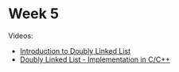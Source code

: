 # Week 5

Videos:
- [Introduction to Doubly Linked List](https://youtube.com/watch?v=B31LgI4Y4DQ&t=8438s)
- [Doubly Linked List - Implementation in C/C++](https://youtube.com/watch?v=B31LgI4Y4DQ&t=8870s)